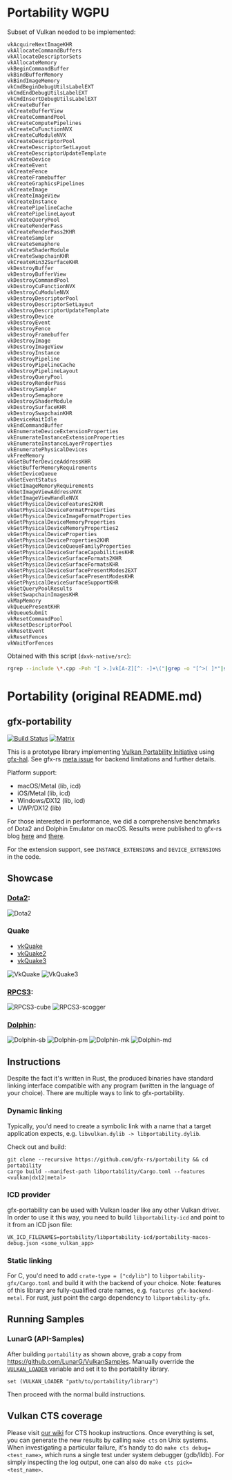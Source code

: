 # Portability WGPU

Subset of Vulkan needed to be implemented:

```
vkAcquireNextImageKHR
vkAllocateCommandBuffers
vkAllocateDescriptorSets
vkAllocateMemory
vkBeginCommandBuffer
vkBindBufferMemory
vkBindImageMemory
vkCmdBeginDebugUtilsLabelEXT
vkCmdEndDebugUtilsLabelEXT
vkCmdInsertDebugUtilsLabelEXT
vkCreateBuffer
vkCreateBufferView
vkCreateCommandPool
vkCreateComputePipelines
vkCreateCuFunctionNVX
vkCreateCuModuleNVX
vkCreateDescriptorPool
vkCreateDescriptorSetLayout
vkCreateDescriptorUpdateTemplate
vkCreateDevice
vkCreateEvent
vkCreateFence
vkCreateFramebuffer
vkCreateGraphicsPipelines
vkCreateImage
vkCreateImageView
vkCreateInstance
vkCreatePipelineCache
vkCreatePipelineLayout
vkCreateQueryPool
vkCreateRenderPass
vkCreateRenderPass2KHR
vkCreateSampler
vkCreateSemaphore
vkCreateShaderModule
vkCreateSwapchainKHR
vkCreateWin32SurfaceKHR
vkDestroyBuffer
vkDestroyBufferView
vkDestroyCommandPool
vkDestroyCuFunctionNVX
vkDestroyCuModuleNVX
vkDestroyDescriptorPool
vkDestroyDescriptorSetLayout
vkDestroyDescriptorUpdateTemplate
vkDestroyDevice
vkDestroyEvent
vkDestroyFence
vkDestroyFramebuffer
vkDestroyImage
vkDestroyImageView
vkDestroyInstance
vkDestroyPipeline
vkDestroyPipelineCache
vkDestroyPipelineLayout
vkDestroyQueryPool
vkDestroyRenderPass
vkDestroySampler
vkDestroySemaphore
vkDestroyShaderModule
vkDestroySurfaceKHR
vkDestroySwapchainKHR
vkDeviceWaitIdle
vkEndCommandBuffer
vkEnumerateDeviceExtensionProperties
vkEnumerateInstanceExtensionProperties
vkEnumerateInstanceLayerProperties
vkEnumeratePhysicalDevices
vkFreeMemory
vkGetBufferDeviceAddressKHR
vkGetBufferMemoryRequirements
vkGetDeviceQueue
vkGetEventStatus
vkGetImageMemoryRequirements
vkGetImageViewAddressNVX
vkGetImageViewHandleNVX
vkGetPhysicalDeviceFeatures2KHR
vkGetPhysicalDeviceFormatProperties
vkGetPhysicalDeviceImageFormatProperties
vkGetPhysicalDeviceMemoryProperties
vkGetPhysicalDeviceMemoryProperties2
vkGetPhysicalDeviceProperties
vkGetPhysicalDeviceProperties2KHR
vkGetPhysicalDeviceQueueFamilyProperties
vkGetPhysicalDeviceSurfaceCapabilitiesKHR
vkGetPhysicalDeviceSurfaceFormats2KHR
vkGetPhysicalDeviceSurfaceFormatsKHR
vkGetPhysicalDeviceSurfacePresentModes2EXT
vkGetPhysicalDeviceSurfacePresentModesKHR
vkGetPhysicalDeviceSurfaceSupportKHR
vkGetQueryPoolResults
vkGetSwapchainImagesKHR
vkMapMemory
vkQueuePresentKHR
vkQueueSubmit
vkResetCommandPool
vkResetDescriptorPool
vkResetEvent
vkResetFences
vkWaitForFences
```

Obtained with this script (`dxvk-native/src`):
```sh
rgrep --include \*.cpp -Poh "[ >.]vk[A-Z][^: -]+\("|grep -o "[^>( ]*"|sort|uniq
```

# Portability (original README.md)

## gfx-portability
[![Build Status](https://github.com/gfx-rs/portability/workflows/Check/badge.svg?branch=master)](https://github.com/gfx-rs/portability/actions)
[![Matrix](https://img.shields.io/badge/Matrix-%23gfx%3Amatrix.org-blueviolet.svg)](https://matrix.to/#/#gfx:matrix.org)

This is a prototype library implementing [Vulkan Portability Initiative](https://www.khronos.org/blog/khronos-announces-the-vulkan-portability-initiative) using [gfx-hal](http://gfx-rs.github.io/2017/07/24/low-level.html). See gfx-rs [meta issue](https://github.com/gfx-rs/gfx/issues/1354) for backend limitations and further details.

Platform support:
- macOS/Metal (lib, icd)
- iOS/Metal (lib, icd)
- Windows/DX12 (lib, icd)
- UWP/DX12 (lib)

For those interested in performance, we did a comprehensive benchmarks of Dota2 and Dolphin Emulator on macOS. Results were published to gfx-rs blog [here](https://gfx-rs.github.io/2018/08/10/dota2-macos-performance.html) and [there](https://gfx-rs.github.io/2019/03/22/dolphin-macos-performance.html).

For the extension support, see `INSTANCE_EXTENSIONS` and `DEVICE_EXTENSIONS` in the code.

## Showcase

### [Dota2](https://github.com/ValveSoftware/Dota-2):
![Dota2](etc/dota2-river.jpg)

### Quake
- [vkQuake](https://github.com/Novum/vkQuake)
- [vkQuake2](https://github.com/kondrak/vkQuake2)
- [vkQuake3](https://github.com/suijingfeng/vkQuake3)

![VkQuake](etc/quake-main.jpg) ![VkQuake3](etc/quake3-main.jpg)

### [RPCS3](https://github.com/RPCS3/rpcs3):

![RPCS3-cube](etc/rpcs3-cube.jpg) ![RPCS3-scogger](etc/rpcs3-scogger.jpg)

### [Dolphin](https://github.com/dolphin-emu):
![Dolphin-sb](etc/dolphin-smash-bros.png) ![Dolphin-pm](etc/dolphin-paper-mario.png)
![Dolphin-mk](etc/dolphin-mario-kart.jpg) ![Dolphin-md](etc/dolphin-metroid.jpg)

## Instructions

Despite the fact it's written in Rust, the produced binaries have standard linking interface compatible with any program (written in the language of your choice). There are multiple ways to link to gfx-portability.

### Dynamic linking

Typically, you'd need to create a symbolic link with a name that a target application expects, e.g. `libvulkan.dylib -> libportability.dylib`.

Check out and build:
```
git clone --recursive https://github.com/gfx-rs/portability && cd portability
cargo build --manifest-path libportability/Cargo.toml --features <vulkan|dx12|metal>
```

### ICD provider

gfx-portability can be used with Vulkan loader like any other Vulkan driver. In order to use it this way, you need to build `libportability-icd` and point to it from an ICD json file:
```
VK_ICD_FILENAMES=portability/libportability-icd/portability-macos-debug.json <some_vulkan_app>
```

### Static linking

For C, you'd need to add `crate-type = ["cdylib"]` to `libportability-gfx/Cargo.toml` and build it with the backend of your choice. Note: features of this library are fully-qualified crate names, e.g. `features gfx-backend-metal`. For rust, just point the cargo dependency to `libportability-gfx`.

## Running Samples

### LunarG (API-Samples)
After building `portability` as shown above, grab a copy from https://github.com/LunarG/VulkanSamples.
Manually override the [`VULKAN_LOADER`](https://github.com/LunarG/VulkanSamples/blob/master/API-Samples/CMakeLists.txt#L189-L194) variable and set it to the portability library.
```
set (VULKAN_LOADER "path/to/portability/library")
```
Then proceed with the normal build instructions.

## Vulkan CTS coverage

Please visit [our wiki](https://github.com/gfx-rs/portability/wiki/Vulkan-CTS-status) for CTS hookup instructions. Once everything is set, you can generate the new results by calling `make cts` on Unix systems. When investigating a particular failure, it's handy to do `make cts debug=<test_name>`, which runs a single test under system debugger (gdb/lldb). For simply inspecting the log output, one can also do `make cts pick=<test_name>`.
